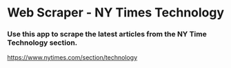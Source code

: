 # Web Scraper - NY Times Technology

### Use this app to scrape the latest articles from the NY Time Technology section.

https://www.nytimes.com/section/technology

